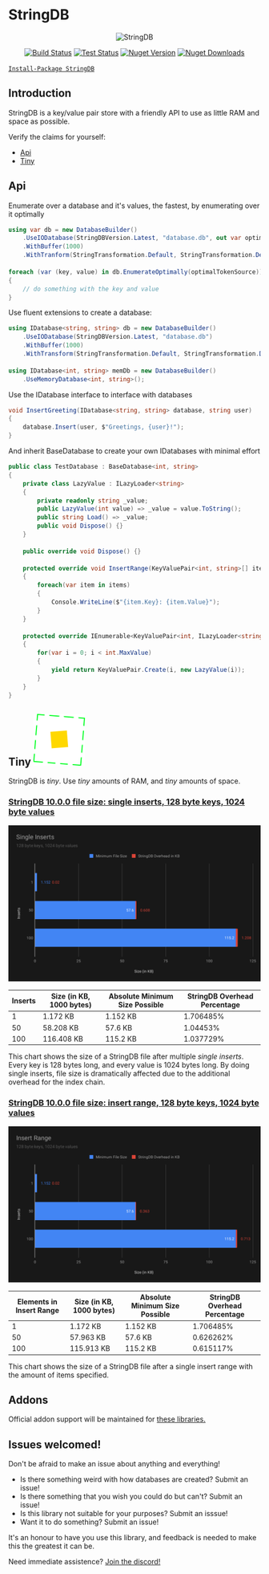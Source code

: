 # StringDB
<div align="center">
    <img src="https://rawcdn.githack.com/SirJosh3917/StringDB/master/icons/banner_ad.png" alt="StringDB" />

[![Build Status][badge_appveyor_build_image]][badge_appveyor_build_page]
[![Test Status][badge_tests_image]][link_codecov]
[![Nuget Version][badge_nuget_version_image]][link_nuget]
[![Nuget Downloads][badge_nuget_downloads_image]][link_nuget]

</div>

[```Install-Package StringDB```][link_nuget]

## Introduction

StringDB is a key/value pair store with a friendly API to use as little RAM and space as possible.

Verify the claims for yourself:

- [Api][section_api]
- [Tiny][section_tiny]

## Api

Enumerate over a database and it's values, the fastest, by enumerating over it optimally
```cs
using var db = new DatabaseBuilder()
	.UseIODatabase(StringDBVersion.Latest, "database.db", out var optimalTokenSource)
	.WithBuffer(1000)
	.WithTranform(StringTransformation.Default, StringTransformation.Default);
	
foreach (var (key, value) in db.EnumerateOptimally(optimalTokenSource))
{
	// do something with the key and value
}
```

Use fluent extensions to create a database:

```cs
using IDatabase<string, string> db = new DatabaseBuilder()
    .UseIODatabase(StringDBVersion.Latest, "database.db")
    .WithBuffer(1000)
    .WithTransform(StringTransformation.Default, StringTransformation.Default);

using IDatabase<int, string> memDb = new DatabaseBuilder()
    .UseMemoryDatabase<int, string>();
```

Use the IDatabase interface to interface with databases

```cs
void InsertGreeting(IDatabase<string, string> database, string user)
{
    database.Insert(user, $"Greetings, {user}!");
}
```

And inherit BaseDatabase to create your own IDatabases with minimal effort

```cs
public class TestDatabase : BaseDatabase<int, string>
{
    private class LazyValue : ILazyLoader<string>
    {
        private readonly string _value;
        public LazyValue(int value) => _value = value.ToString();
        public string Load() => _value;
        public void Dispose() {}
    }
	
	public override void Dispose() {}

    protected override void InsertRange(KeyValuePair<int, string>[] items)
    {
        foreach(var item in items)
        {
            Console.WriteLine($"{item.Key}: {item.Value}");
        }
    }

    protected override IEnumerable<KeyValuePair<int, ILazyLoader<string>>> Evaluate()
    {
        for(var i = 0; i < int.MaxValue)
        {
            yield return KeyValuePair.Create(i, new LazyValue(i));
        }
    }
}
```

## Tiny ![icon_tiny]

StringDB is *tiny*. Use *tiny* amounts of RAM, and *tiny* amounts of space.

### [StringDB 10.0.0 file size: single inserts, 128 byte keys, 1024 byte values][source_insert_test]

![Chart][icon_chart_single_inserts]

| Inserts | Size (in KB, 1000 bytes) | Absolute Minimum Size Possible | StringDB Overhead Percentage |
| --- | --- | --- | --- |
| 1 | 1.172 KB | 1.152 KB | 1.706485% |
| 50 | 58.208 KB | 57.6 KB | 1.04453% |
| 100 | 116.408 KB | 115.2 KB | 1.037729% |

This chart shows the size of a StringDB file after multiple *single inserts*. Every key is 128 bytes long, and every value is 1024 bytes long. By doing single inserts, file size is dramatically affected due to the additional overhead for the index chain.

### [StringDB 10.0.0 file size: insert range, 128 byte keys, 1024 byte values][source_insertrange_test]

![Chart][icon_chart_insert_range]

| Elements in Insert Range | Size (in KB, 1000 bytes) | Absolute Minimum Size Possible | StringDB Overhead Percentage |
| --- | --- | --- | --- |
| 1 | 1.172 KB | 1.152 KB | 1.706485% |
| 50 | 57.963 KB | 57.6 KB | 0.626262% |
| 100 | 115.913 KB | 115.2 KB | 0.615117% |

This chart shows the size of a StringDB file after a single insert range with the amount of items specified.

## Addons

Official addon support will be maintained for [these libraries.][link_addons]

## Issues welcomed!

Don't be afraid to make an issue about anything and everything!

- Is there something weird with how databases are created? Submit an issue!
- Is there something that you wish you could do but can't? Submit an issue!
- Is this library not suitable for your purposes? Submit an isssue!
- Want it to do something? Submit an issue!

It's an honour to have you use this library, and feedback is needed to make this the greatest it can be.

Need immediate assistence? [Join the discord!](discord)

[icon_banner_ad]: ./icons/banner_ad.png
[icon_tiny]: ./icons/tiny.png
[icon_chart_single_inserts]: ./icons/single_inserts.svg
[icon_chart_insert_range]: ./icons/insert_range.svg

[badge_appveyor_build_image]: https://img.shields.io/appveyor/ci/SirJosh3917/StringDB/master.svg?style=flat-square
[badge_tests_image]: https://img.shields.io/codecov/c/github/SirJosh3917/StringDB/master.svg?style=flat-square
[badge_nuget_version_image]: https://img.shields.io/nuget/v/StringDB.svg?style=flat-square
[badge_nuget_downloads_image]: https://img.shields.io/nuget/dt/StringDB.svg?style=flat-square

[badge_appveyor_build_page]: https://ci.appveyor.com/project/sirjosh3917/stringdb

[link_nuget]: https://www.nuget.org/packages/StringDB
[link_addons]: ./addons/addons.md
[link_codecov]: https://codecov.io/gh/SirJosh3917/StringDB

[section_tiny]: #tiny-
[section_api]: #api

[source_insert_test]: ./src/StringDB.PerformanceNumbers/SingleInsertFileSize.cs
[source_insertrange_test]: ./src/StringDB.PerformanceNumbers/InsertRangeFileSize.cs

[discord]: https://discord.gg/wVcnkKJ

